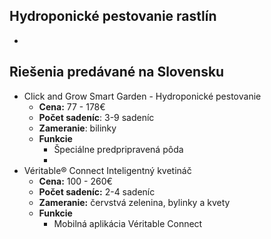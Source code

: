 ## Hydroponické pestovanie rastlín
- 

## Riešenia predávané na Slovensku
- Click and Grow Smart Garden - Hydroponické pestovanie
	- **Cena:** 77 - 178€
	- **Počet sadeníc**: 3-9 sadeníc
	- **Zameranie**: bilinky
	- **Funkcie**
		- Špeciálne predpripravená pôda
		- 
- Véritable® Connect Inteligentný kvetináč
	- **Cena:** 100 - 260€
	- **Počet sadeníc:** 2-4 sadeníc
	- **Zameranie:** červstvá zelenina, bylinky a kvety
	- **Funkcie**
		- Mobilná aplikácia Véritable Connect